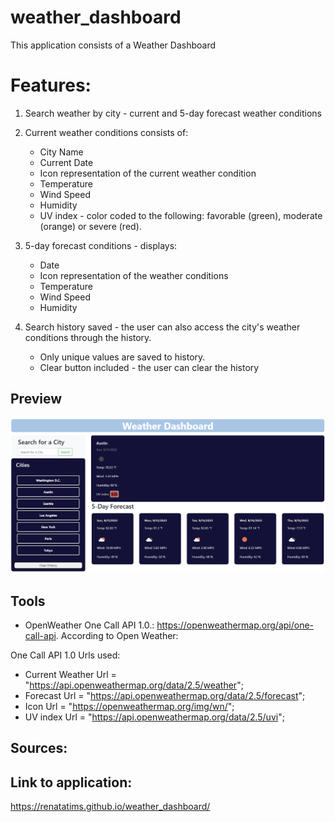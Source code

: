 # weather_dashboard

This application consists of a Weather Dashboard

# Features:

1. Search weather by city - current and 5-day forecast weather conditions

2. Current weather conditions consists of:
    - City Name
    - Current Date
    - Icon representation of the current weather condition
    - Temperature
    - Wind Speed
    - Humidity
    - UV index - color coded to the following: favorable (green), moderate (orange) or severe (red).

3. 5-day forecast conditions - displays:
    - Date
    - Icon representation of the weather conditions
    - Temperature
    - Wind Speed
    - Humidity

4. Search history saved - the user can also access the city's weather conditions through the history.
    - Only unique values are saved to history.
    - Clear button included - the user can clear the history



## Preview

![Preview](./assets/screenshots/Preview.PNG)

## Tools

- OpenWeather One Call API 1.0.: https://openweathermap.org/api/one-call-api. 
 According to Open Weather:

One Call API 1.0 Urls used:

 - Current Weather Url = "https://api.openweathermap.org/data/2.5/weather";
 - Forecast Url = "https://api.openweathermap.org/data/2.5/forecast";
 - Icon Url = "https://openweathermap.org/img/wn/";
 - UV index Url = "https://api.openweathermap.org/data/2.5/uvi";


## Sources:

## Link to application:

https://renatatims.github.io/weather_dashboard/

